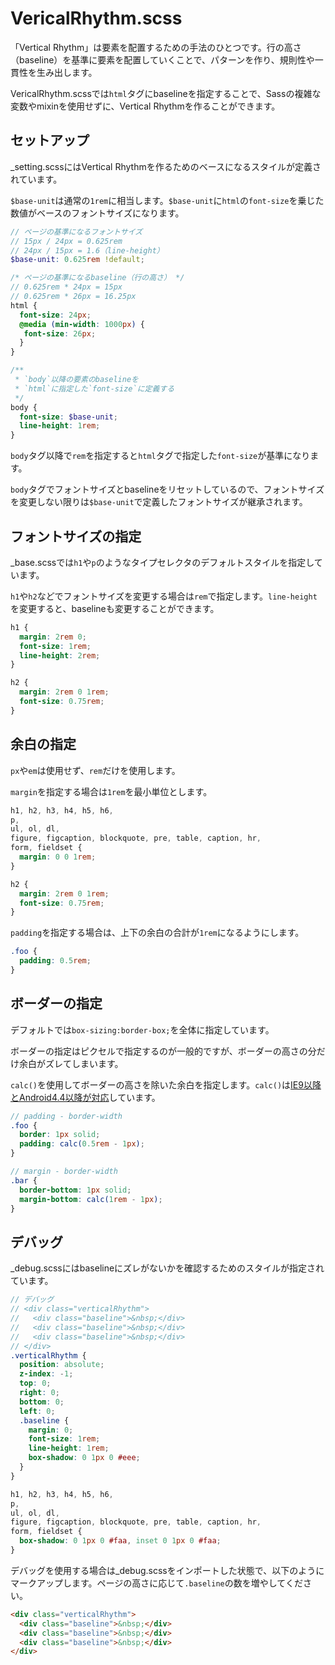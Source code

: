 # VericalRhythm.scss
「Vertical Rhythm」は要素を配置するための手法のひとつです。行の高さ（baseline）を基準に要素を配置していくことで、パターンを作り、規則性や一貫性を生み出します。

VericalRhythm.scssでは`html`タグにbaselineを指定することで、Sassの複雑な変数やmixinを使用せずに、Vertical Rhythmを作ることができます。

## セットアップ
_setting.scssにはVertical Rhythmを作るためのベースになるスタイルが定義されています。

`$base-unit`は通常の`1rem`に相当します。`$base-unit`に`html`の`font-size`を乗じた数値がベースのフォントサイズになります。

```scss
// ページの基準になるフォントサイズ
// 15px / 24px = 0.625rem
// 24px / 15px = 1.6（line-height）
$base-unit: 0.625rem !default;

/* ページの基準になるbaseline（行の高さ） */
// 0.625rem * 24px = 15px
// 0.625rem * 26px = 16.25px
html {
  font-size: 24px;
  @media (min-width: 1000px) {
   font-size: 26px;
  }
}

/**
 * `body`以降の要素のbaselineを
 * `html`に指定した`font-size`に定義する
 */
body {
  font-size: $base-unit;
  line-height: 1rem;
}
```

`body`タグ以降で`rem`を指定すると`html`タグで指定した`font-size`が基準になります。

`body`タグでフォントサイズとbaselineをリセットしているので、フォントサイズを変更しない限りは`$base-unit`で定義したフォントサイズが継承されます。

## フォントサイズの指定
_base.scssでは`h1`や`p`のようなタイプセレクタのデフォルトスタイルを指定しています。

`h1`や`h2`などでフォントサイズを変更する場合は`rem`で指定します。`line-height`を変更すると、baselineも変更することができます。

```scss
h1 {
  margin: 2rem 0;
  font-size: 1rem;
  line-height: 2rem;
}

h2 {
  margin: 2rem 0 1rem;
  font-size: 0.75rem;
}
```

## 余白の指定
`px`や`em`は使用せず、`rem`だけを使用します。

`margin`を指定する場合は`1rem`を最小単位とします。

```scss
h1, h2, h3, h4, h5, h6,
p,
ul, ol, dl,
figure, figcaption, blockquote, pre, table, caption, hr,
form, fieldset {
  margin: 0 0 1rem;
}

h2 {
  margin: 2rem 0 1rem;
  font-size: 0.75rem;
}
```

`padding`を指定する場合は、上下の余白の合計が`1rem`になるようにします。

```scss
.foo {
  padding: 0.5rem;
}
```

## ボーダーの指定
デフォルトでは`box-sizing:border-box;`を全体に指定しています。

ボーダーの指定はピクセルで指定するのが一般的ですが、ボーダーの高さの分だけ余白がズレてしまいます。

`calc()`を使用してボーダーの高さを除いた余白を指定します。`calc()`は[IE9以降とAndroid4.4以降が対応](http://caniuse.com/#search=calc)しています。

```scss
// padding - border-width
.foo {
  border: 1px solid;
  padding: calc(0.5rem - 1px);
}

// margin - border-width
.bar {
  border-bottom: 1px solid;
  margin-bottom: calc(1rem - 1px);
}
```

## デバッグ
_debug.scssにはbaselineにズレがないかを確認するためのスタイルが指定されています。

```scss
// デバッグ
// <div class="verticalRhythm">
//   <div class="baseline">&nbsp;</div>
//   <div class="baseline">&nbsp;</div>
//   <div class="baseline">&nbsp;</div>
// </div>
.verticalRhythm {
  position: absolute;
  z-index: -1;
  top: 0;
  right: 0;
  bottom: 0;
  left: 0;
  .baseline {
    margin: 0;
    font-size: 1rem;
    line-height: 1rem;
    box-shadow: 0 1px 0 #eee;
  }
}

h1, h2, h3, h4, h5, h6,
p,
ul, ol, dl,
figure, figcaption, blockquote, pre, table, caption, hr,
form, fieldset {
  box-shadow: 0 1px 0 #faa, inset 0 1px 0 #faa;
}
```

デバッグを使用する場合は_debug.scssをインポートした状態で、以下のようにマークアップします。ページの高さに応じて`.baseline`の数を増やしてください。

```html
<div class="verticalRhythm">
  <div class="baseline">&nbsp;</div>
  <div class="baseline">&nbsp;</div>
  <div class="baseline">&nbsp;</div>
</div>
```
